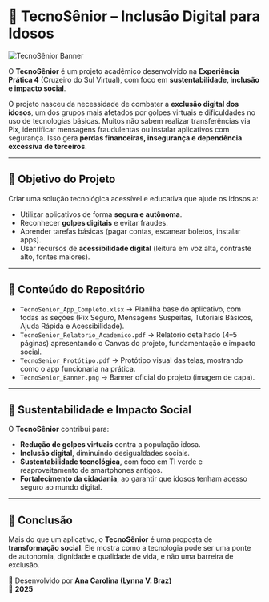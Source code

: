# 📱 TecnoSênior – Inclusão Digital para Idosos  

![TecnoSênior Banner](./TecnoSenior_Banner.png)

O **TecnoSênior** é um projeto acadêmico desenvolvido na **Experiência Prática 4** (Cruzeiro do Sul Virtual), com foco em **sustentabilidade, inclusão e impacto social**.  

O projeto nasceu da necessidade de combater a **exclusão digital dos idosos**, um dos grupos mais afetados por golpes virtuais e dificuldades no uso de tecnologias básicas. Muitos não sabem realizar transferências via Pix, identificar mensagens fraudulentas ou instalar aplicativos com segurança. Isso gera **perdas financeiras, insegurança e dependência excessiva de terceiros**.  

---

## 🎯 Objetivo do Projeto  
Criar uma solução tecnológica acessível e educativa que ajude os idosos a:  
- Utilizar aplicativos de forma **segura e autônoma**.  
- Reconhecer **golpes digitais** e evitar fraudes.  
- Aprender tarefas básicas (pagar contas, escanear boletos, instalar apps).  
- Usar recursos de **acessibilidade digital** (leitura em voz alta, contraste alto, fontes maiores).  

---

## 📂 Conteúdo do Repositório  
- `TecnoSenior_App_Completo.xlsx` → Planilha base do aplicativo, com todas as seções (Pix Seguro, Mensagens Suspeitas, Tutoriais Básicos, Ajuda Rápida e Acessibilidade).  
- `TecnoSenior_Relatorio_Academico.pdf` → Relatório detalhado (4–5 páginas) apresentando o Canvas do projeto, fundamentação e impacto social.  
- `TecnoSenior_Protótipo.pdf` → Protótipo visual das telas, mostrando como o app funcionaria na prática.  
- `TecnoSenior_Banner.png` → Banner oficial do projeto (imagem de capa).  

---

## 🌱 Sustentabilidade e Impacto Social  
O **TecnoSênior** contribui para:  
- **Redução de golpes virtuais** contra a população idosa.  
- **Inclusão digital**, diminuindo desigualdades sociais.  
- **Sustentabilidade tecnológica**, com foco em TI verde e reaproveitamento de smartphones antigos.  
- **Fortalecimento da cidadania**, ao garantir que idosos tenham acesso seguro ao mundo digital.  

---

## 🚀 Conclusão  
Mais do que um aplicativo, o **TecnoSênior** é uma proposta de **transformação social**. Ele mostra como a tecnologia pode ser uma ponte de autonomia, dignidade e qualidade de vida, e não uma barreira de exclusão.  

👤 Desenvolvido por **Ana Carolina (Lynna V. Braz)**  
📅 **2025**  
